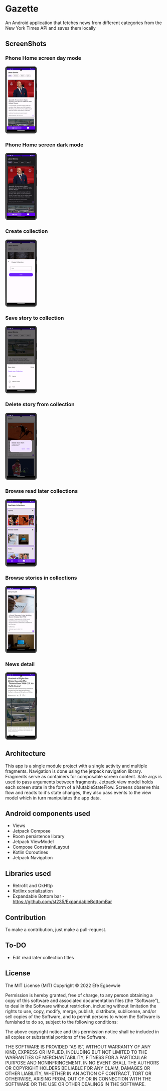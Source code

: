 # Gazette

An Android application that fetches news from different categories from the New York Times APi and
saves them locally

## ScreenShots

### Phone Home screen day mode

<img src=screenshots/day/home_screen_day.png width="20%" height="20%">

### Phone Home screen dark mode

<img src=screenshots/night/home_screen_night.png width="20%" height="20%">

### Create collection

<img src="screenshots/day/create_collection_day.png" width="20%" height="20%">

### Save story to collection

<img src="screenshots/day/save_story_day.png" width="20%" height="20%">

### Delete story from  collection

<img src="screenshots/day/delete_from_collection.png" width="20%" height="20%">

### Browse read later collections

<img src="screenshots/day/read_later_day.png" width="20%" height="20%">

### Browse stories in  collections

<img src="screenshots/day/browse_collection_day.png" width="20%" height="20%">

### News detail

<img src="screenshots/day/news_detail_day.png" width="20%" height="20%">

## Architecture

This app is a single module project with a single activity and multiple fragments.
Navigation is done using the jetpack navigation library.
Fragments serve as containers for composable screen content.
Safe args is used to pass arguments between fragments.
Jetpack view model holds each screen state in the form of a MutableStateFlow. Screens observe this
flow
and reacts to it's state changes, they also pass events to the view model which in turn manipulates
the
app data.

## Android components used

* Views
* Jetpack Compose
* Room persistence library
* Jetpack ViewModel
* Compose ConstraintLayout
* Kotlin Coroutines
* Jetpack Navigation

## Libraries used

* Retrofit and OkHttp
* Kotlinx serialization
* Expandable Bottom bar -  https://github.com/st235/ExpandableBottomBar

## Contribution

To make a contribution, just make a pull-request.

## To-DO

* Edit read later collection titles

## License

The MIT License (MIT) Copyright © 2022 Efe Egbevwie

Permission is hereby granted, free of charge, to any person obtaining a copy of this software and
associated documentation files (the “Software”), to deal in the Software without restriction,
including without limitation the rights to use, copy, modify, merge, publish, distribute,
sublicense, and/or sell copies of the Software, and to permit persons to whom the Software is
furnished to do so, subject to the following conditions:

The above copyright notice and this permission notice shall be included in all copies or substantial
portions of the Software.

THE SOFTWARE IS PROVIDED “AS IS”, WITHOUT WARRANTY OF ANY KIND, EXPRESS OR IMPLIED, INCLUDING BUT
NOT LIMITED TO THE WARRANTIES OF MERCHANTABILITY, FITNESS FOR A PARTICULAR PURPOSE AND
NONINFRINGEMENT. IN NO EVENT SHALL THE AUTHORS OR COPYRIGHT HOLDERS BE LIABLE FOR ANY CLAIM, DAMAGES
OR OTHER LIABILITY, WHETHER IN AN ACTION OF CONTRACT, TORT OR OTHERWISE, ARISING FROM, OUT OF OR IN
CONNECTION WITH THE SOFTWARE OR THE USE OR OTHER DEALINGS IN THE SOFTWARE.


 
